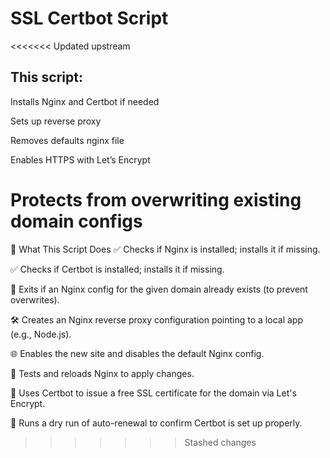 # SSL Certbot Script
<<<<<<< Updated upstream


## This script:

Installs Nginx and Certbot if needed

Sets up reverse proxy

Removes defaults nginx file

Enables HTTPS with Let’s Encrypt

Protects from overwriting existing domain configs
=======
🔧 What This Script Does
✅ Checks if Nginx is installed; installs it if missing.

✅ Checks if Certbot is installed; installs it if missing.

🚫 Exits if an Nginx config for the given domain already exists (to prevent overwrites).

🛠 Creates an Nginx reverse proxy configuration pointing to a local app (e.g., Node.js).

🌐 Enables the new site and disables the default Nginx config.

🔄 Tests and reloads Nginx to apply changes.

🔐 Uses Certbot to issue a free SSL certificate for the domain via Let's Encrypt.

🔄 Runs a dry run of auto-renewal to confirm Certbot is set up properly.


>>>>>>> Stashed changes
